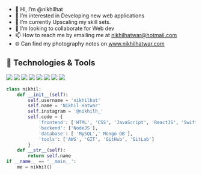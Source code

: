 - 👋 Hi, I’m @nikhilhat
- 👀 I’m interested in Developing new web applications
- 🌱 I’m currently Upscaling my skill sets.
- 💞️ I’m looking to collaborate for Web dev
- 📫 How to reach me by emailing me at nikhilhatwar@hotmail.com
- 🌐 Can find my photography notes on www.nikhilhatwar.com 

<!---
nikhilhat/nikhilhat is a ✨ special ✨ repository because its `README.md` (this file) appears on your GitHub profile.
You can click the Preview link to take a look at your changes.
--->



## 🔧 Technologies & Tools
![](https://img.shields.io/badge/OS-Linux-informational?style=flat&logo=linux&logoColor=white&color=2bbc8a)
![](https://img.shields.io/badge/Code-JavaScript-informational?style=flat&logo=javascript&logoColor=white&color=2bbc8a)
![](https://img.shields.io/badge/Code-React-informational?style=flat&logo=flutter&logoColor=white&color=2bbc8a)
![](https://img.shields.io/badge/Shell-Bash-informational?style=flat&logo=gnu-bash&logoColor=white&color=2bbc8a)
![](https://img.shields.io/badge/Tools-MongoDB-informational?style=flat&logo=MongoDB&logoColor=white&color=2bbc8a)
![](https://img.shields.io/badge/Tools-GitHub-informational?style=flat&logo=github&logoColor=white&color=2bbc8a)
![](https://img.shields.io/badge/Tools-Azure-informational?style=flat&logo=AWS&logoColor=white&color=2bbc8a)
![](https://img.shields.io/badge/logo-javascript-blue?logo=javascript)

```python
class nikhil:
    def __init__(self):
        self.username = 'nikhilhat'
        self.name = 'Nikhil Hatwar'
        self.instagram = '@nikhilh_'
        self.code = {
            'frontend': ['HTML', 'CSS', 'JavaScript', 'ReactJS', 'Swift', 'Angular', 'Bootstrap'],
            'backend': ['NodeJS'],
            'database': [ 'MySQL',' Mongo DB'],
            'tools': ['AWS', 'GIT', 'GitHub', 'GitLab']
        }
    def __str__(self):
        return self.name
if __name__ == '__main__':
    me = nikhil()
```

